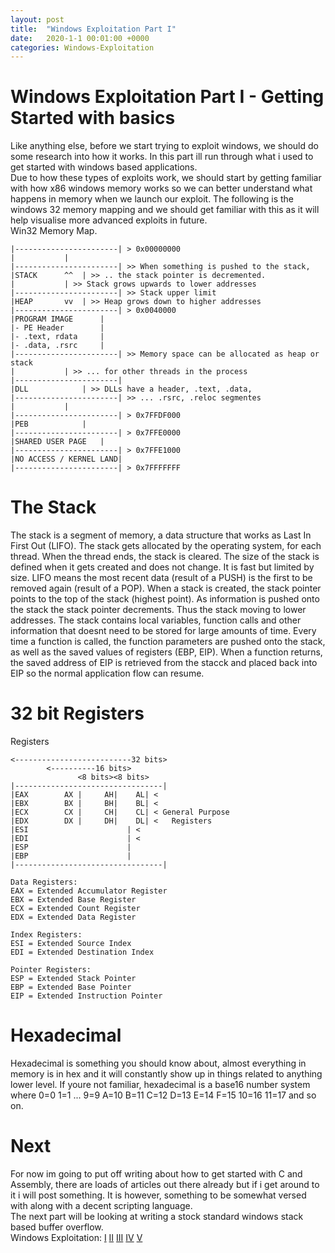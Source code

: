 ```yaml
---
layout: post
title:  "Windows Exploitation Part I"
date:   2020-1-1 00:01:00 +0000
categories: Windows-Exploitation
---
```

# Windows Exploitation Part I - Getting Started with basics

Like anything else, before we start trying to exploit windows, we should do some research into how it works. In this part ill run through what i used to get started with windows based applications.
<br />
Due to how these types of exploits work, we should start by getting familiar with how x86 windows memory works so we can better understand what happens in memory when we launch our exploit. The following is the windows 32 memory mapping and we should get familiar with this as it will help visualise more advanced exploits in future.
<br />
Win32 Memory Map.
```
|-----------------------| > 0x00000000
|			|
|-----------------------| >> When something is pushed to the stack, 
|STACK		^^	| >> .. the stack pointer is decremented.
|			| >> Stack grows upwards to lower addresses
|-----------------------| >> Stack upper limit
|HEAP		vv	| >> Heap grows down to higher addresses
|-----------------------| > 0x0040000
|PROGRAM IMAGE		|
|- PE Header		|
|- .text, rdata		|
|- .data, .rsrc		|
|-----------------------| >> Memory space can be allocated as heap or stack
|			| >> ... for other threads in the process
|-----------------------| 
|DLL			| >> DLLs have a header, .text, .data,
|-----------------------| >> ... .rsrc, .reloc segmentes
|			|
|-----------------------| > 0x7FFDF000
|PEB			|
|-----------------------| > 0x7FFE0000
|SHARED USER PAGE	|
|-----------------------| > 0x7FFE1000
|NO ACCESS / KERNEL LAND|
|-----------------------| > 0x7FFFFFFF
```

# The Stack
The stack is a segment of memory, a data structure that works as Last In First Out (LIFO). The stack gets allocated by the operating system, for each thread. When the thread ends, the stack is cleared.
The size of the stack is defined when it gets created and does not change. It is fast but limited by size. LIFO means the most recent data (result of a PUSH) is the first to be removed again (result of a POP).
When a stack is created, the stack pointer points to the top of the stack (highest point). As information is pushed onto the stack the stack pointer decrements. Thus the stack moving to lower addresses.
The stack contains local variables, function calls and other information that doesnt need to be stored for large amounts of time. Every time a function is called, the function parameters are pushed onto the stack,
as well as the saved values of registers (EBP, EIP). When a function returns, the saved address of EIP is retrieved from the stacck and placed back into EIP so the normal application flow can resume.

# 32 bit Registers
Registers 
```
<--------------------------32 bits>
		<----------16 bits>
	           <8 bits><8 bits>
|---------------------------------|
|EAX		AX |     AH|    AL| < 
|EBX		BX |     BH|    BL| < 
|ECX		CX |     CH|    CL| < General Purpose
|EDX		DX |	 DH|    DL| < 	Registers
|ESI			          | < 
|EDI			          | <
|ESP			          |
|EBP			          |
|---------------------------------|

Data Registers:
EAX = Extended Accumulator Register
EBX = Extended Base Register
ECX = Extended Count Register
EDX = Extended Data Register

Index Registers:
ESI = Extended Source Index
EDI = Extended Destination Index

Pointer Registers:
ESP = Extended Stack Pointer
EBP = Extended Base Pointer
EIP = Extended Instruction Pointer

```
# Hexadecimal
Hexadecimal is something you should know about, almost everything in memory is in hex and it will constantly show up in things related to anything lower level. If youre not familiar, hexadecimal is a base16 number system where 0=0 1=1 ... 9=9 A=10 B=11 C=12 D=13 E=14 F=15 10=16 11=17 and so on.

# Next
For now im going to put off writing about how to get started with C and Assembly, there are loads of articles out there already but if i get around to it i will post something. It is however, something to be somewhat versed with along with a decent scripting language.<br />
The next part will be looking at writing a stock standard windows stack based buffer overflow.
<br />
Windows Exploitation:
[I](/windows-exploitation/2019/12/31/WinExplP1.html)	[II](/windows-exploitation/2019/12/31/WinExplP2.html)	[III](/windows-exploitation/2019/12/31/WinExplP3.html)	[IV](/windows-exploitation/2019/12/31/WinExplP4.html)	[V](/windows-exploitation/2019/12/31/WinExplP5.html)






